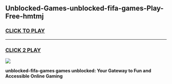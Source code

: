 
## Unblocked-Games-unblocked-fifa-games-Play-Free-hmtmj
<h3>
<a href="https://premium76.site?title=unblocked-fifa-games&ref=24M">CLICK TO PLAY</a></h3>
<hr>

<h3>
<a href="https://premium76.site?title=unblocked-fifa-games&ref=24M">CLICK 2 PLAY</a>
  
</h3>

<a href="https://premium76.site?title=unblocked-fifa-games&ref=24M"><img src="https://clearcache.store/games.png"></a>


**unblocked-fifa-games games unblocked: Your Gateway to Fun and Accessible Online Gaming**
